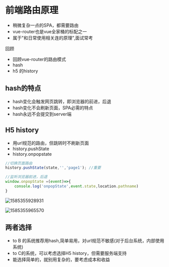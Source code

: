 # 前端路由原理

+ 稍微复杂一点的SPA，都需要路由
+ vue-router也是vue全家桶的标配之一
+ 属于"和日常使用相关连的原理",面试常考



回顾

+ 回顾vue-router的路由模式
+ hash
+ h5 的history

## hash的特点

+ hash变化会触发网页跳转，即浏览器的前进，后退
+ hash变化不会刷新页面，SPA必需的特点
+ hash永远不会提交到server端

## H5 history

+ 用url规范的路由，但跳转时不刷新页面
+ history.pushState
+ history.onpopstate

```javascript
//切换页面路由
history.pushState(state,'','page1'); //重要

//监听浏览器前进，后退
window.onpopState =(event)=>{
    console.log('onpopState',event.state,location.pathname)
}
```



![1585355928931](C:\Users\刘如刚\AppData\Roaming\Typora\typora-user-images\1585355928931.png)

![1585355965570](C:\Users\刘如刚\AppData\Roaming\Typora\typora-user-images\1585355965570.png)

## 两者选择

+ to B 的系统推荐用hash,简单易用，对url规范不敏感(对于后台系统，内部使用系统)
+ to C的系统，可以考虑选择H5 history，但需要服务端支持
+ 能选择简单的，就别用复杂的，要考虑成本和收益


